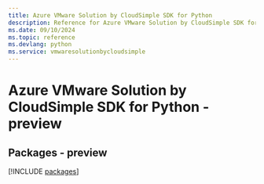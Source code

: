```yaml
---
title: Azure VMware Solution by CloudSimple SDK for Python
description: Reference for Azure VMware Solution by CloudSimple SDK for Python
ms.date: 09/10/2024
ms.topic: reference
ms.devlang: python
ms.service: vmwaresolutionbycloudsimple
---
```

# Azure VMware Solution by CloudSimple SDK for Python - preview
## Packages - preview
[!INCLUDE [packages](vmware-solution-by-cloudsimple-index.md)]